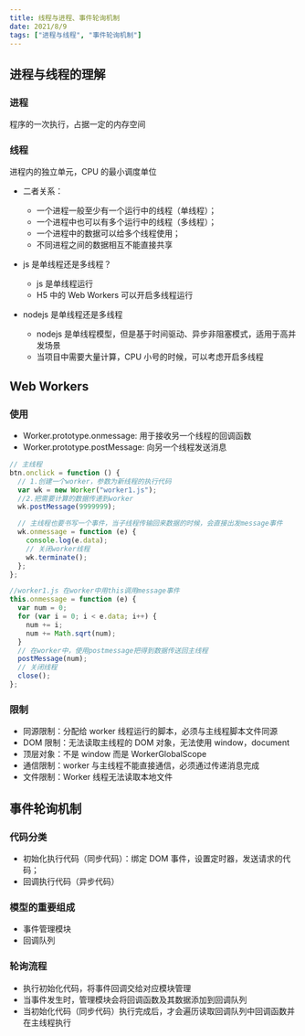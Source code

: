```yaml
---
title: 线程与进程、事件轮询机制
date: 2021/8/9
tags: ["进程与线程", "事件轮询机制"]
---
```


## 进程与线程的理解

### 进程

程序的一次执行，占据一定的内存空间

### 线程

进程内的独立单元，CPU 的最小调度单位

- 二者关系：

  - 一个进程一般至少有一个运行中的线程（单线程）；
  - 一个进程中也可以有多个运行中的线程（多线程）；
  - 一个进程中的数据可以给多个线程使用；
  - 不同进程之间的数据相互不能直接共享

- js 是单线程还是多线程？

  - js 是单线程运行
  - H5 中的 Web Workers 可以开启多线程运行

- nodejs 是单线程还是多线程
  - nodejs 是单线程模型，但是基于时间驱动、异步非阻塞模式，适用于高并发场景
  - 当项目中需要大量计算，CPU 小号的时候，可以考虑开启多线程

## Web Workers

### 使用

- Worker.prototype.onmessage: 用于接收另一个线程的回调函数
- Worker.prototype.postMessage: 向另一个线程发送消息

```js
// 主线程
btn.onclick = function () {
  // 1.创建一个worker，参数为新线程的执行代码
  var wk = new Worker("worker1.js");
  //2.把需要计算的数据传递到worker
  wk.postMessage(9999999);

  // 主线程也要书写一个事件，当子线程传输回来数据的时候，会直接出发message事件
  wk.onmessage = function (e) {
    console.log(e.data);
    // 关闭worker线程
    wk.terminate();
  };
};

//worker1.js 在worker中用this调用message事件
this.onmessage = function (e) {
  var num = 0;
  for (var i = 0; i < e.data; i++) {
    num += i;
    num += Math.sqrt(num);
  }
  // 在worker中，使用postmessage把得到数据传送回主线程
  postMessage(num);
  // 关闭线程
  close();
};
```

### 限制

- 同源限制：分配给 worker 线程运行的脚本，必须与主线程脚本文件同源
- DOM 限制：无法读取主线程的 DOM 对象，无法使用 window，document
- 顶层对象：不是 window 而是 WorkerGlobalScope
- 通信限制：worker 与主线程不能直接通信，必须通过传递消息完成
- 文件限制：Worker 线程无法读取本地文件

## 事件轮询机制

### 代码分类

- 初始化执行代码（同步代码）：绑定 DOM 事件，设置定时器，发送请求的代码；
- 回调执行代码（异步代码）

### 模型的重要组成

- 事件管理模块
- 回调队列

### 轮询流程

- 执行初始化代码，将事件回调交给对应模块管理
- 当事件发生时，管理模块会将回调函数及其数据添加到回调队列
- 当初始化代码（同步代码）执行完成后，才会遍历读取回调队列中回调函数并在主线程执行
